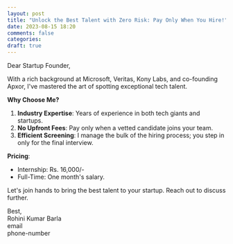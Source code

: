 ```yaml
---
layout: post
title: "Unlock the Best Talent with Zero Risk: Pay Only When You Hire!"
date: 2023-08-15 18:20
comments: false
categories:
draft: true
---
```


Dear Startup Founder,

With a rich background at Microsoft, Veritas, Kony Labs, and co-founding Apxor, I've mastered the art of spotting exceptional tech talent.

**Why Choose Me?**
1. **Industry Expertise**: Years of experience in both tech giants and startups.
2. **No Upfront Fees**: Pay only when a vetted candidate joins your team.
3. **Efficient Screening**: I manage the bulk of the hiring process; you step in only for the final interview.

**Pricing**:
- Internship: Rs. 16,000/-
- Full-Time: One month's salary.

Let's join hands to bring the best talent to your startup. Reach out to discuss further.

Best,  
Rohini Kumar Barla  
email  
phone-number  
